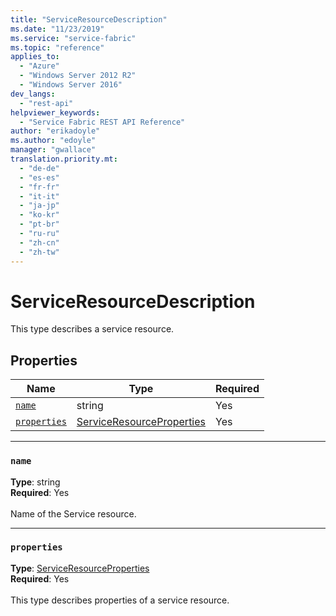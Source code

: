 ```yaml
---
title: "ServiceResourceDescription"
ms.date: "11/23/2019"
ms.service: "service-fabric"
ms.topic: "reference"
applies_to: 
  - "Azure"
  - "Windows Server 2012 R2"
  - "Windows Server 2016"
dev_langs: 
  - "rest-api"
helpviewer_keywords: 
  - "Service Fabric REST API Reference"
author: "erikadoyle"
ms.author: "edoyle"
manager: "gwallace"
translation.priority.mt: 
  - "de-de"
  - "es-es"
  - "fr-fr"
  - "it-it"
  - "ja-jp"
  - "ko-kr"
  - "pt-br"
  - "ru-ru"
  - "zh-cn"
  - "zh-tw"
---
```

# ServiceResourceDescription

This type describes a service resource.

## Properties
| Name | Type | Required |
| --- | --- | --- |
| [`name`](#name) | string | Yes |
| [`properties`](#properties) | [ServiceResourceProperties](sfclient-v70-model-serviceresourceproperties.md) | Yes |

____
### `name`
__Type__: string <br/>
__Required__: Yes<br/>
<br/>
Name of the Service resource.

____
### `properties`
__Type__: [ServiceResourceProperties](sfclient-v70-model-serviceresourceproperties.md) <br/>
__Required__: Yes<br/>
<br/>
This type describes properties of a service resource.
